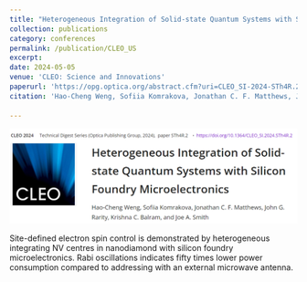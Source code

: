 ```yaml
---
title: "Heterogeneous Integration of Solid-state Quantum Systems with Silicon Foundry Microelectronics"
collection: publications
category: conferences
permalink: /publication/CLEO_US
excerpt: 
date: 2024-05-05
venue: 'CLEO: Science and Innovations'
paperurl: 'https://opg.optica.org/abstract.cfm?uri=CLEO_SI-2024-STh4R.2'
citation: 'Hao-Cheng Weng, Sofiia Komrakova, Jonathan C. F. Matthews, John G. Rarity, Krishna C. Balram, and Joe A. Smith, Heterogeneous Integration of Solid-state Quantum Systems with Silicon Foundry Microelectronics. CLEO: Science and Innovations. Optica Publishing Group, 2024.'

---
```

![Profile Picture](/images/CLEO_US.png)

Site-defined electron spin control is demonstrated by heterogeneous integrating NV centres in nanodiamond with silicon foundry microelectronics. Rabi oscillations indicates fifty times lower power consumption compared to addressing with an external microwave antenna.
